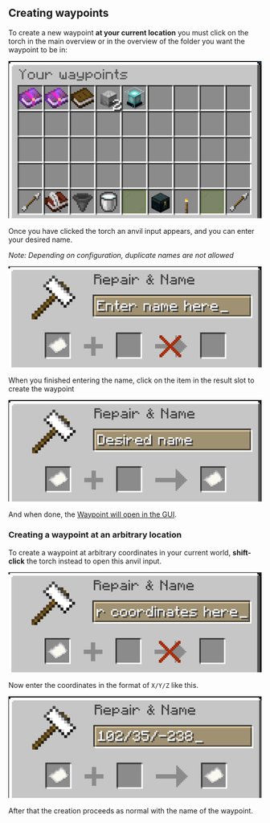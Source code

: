 ## Creating waypoints

To create a new waypoint **at your current location** you must click on the torch in the main overview or in the overview of the folder you want the waypoint to
be in:

![Overview](../images/overview.png)

Once you have clicked the torch an anvil input appears, and you can enter your desired name.

_Note: Depending on configuration, duplicate names are not allowed_

![Enter name](../images/anvilgui/name.png)

When you finished entering the name, click on the item in the result slot to create the waypoint

![Name entered](../images/anvilgui/name_done.png)

And when done, the [Waypoint will open in the GUI](waypoint).

### Creating a waypoint at an arbitrary location

To create a waypoint at arbitrary coordinates in your current world, **shift-click** the torch instead to open this anvil input.

![Enter coordinates](../images/anvilgui/coordinates.png)

Now enter the coordinates in the format of `X/Y/Z` like this.

![Coordinates entered](../images/anvilgui/coordinates_done.png)

After that the creation proceeds as normal with the name of the waypoint.